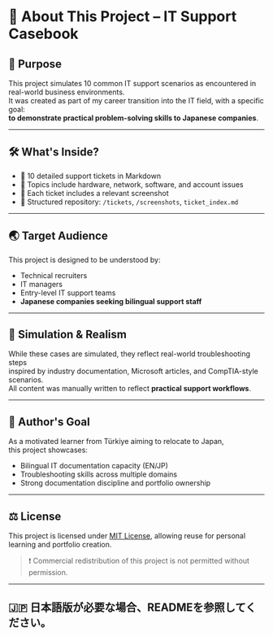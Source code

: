 # 📂 About This Project – IT Support Casebook

## 🎯 Purpose

This project simulates 10 common IT support scenarios as encountered in real-world business environments.  
It was created as part of my career transition into the IT field, with a specific goal:  
**to demonstrate practical problem-solving skills to Japanese companies**.

---

## 🛠️ What's Inside?

- 🧾 10 detailed support tickets in Markdown
- 🔧 Topics include hardware, network, software, and account issues
- 📸 Each ticket includes a relevant screenshot
- 📁 Structured repository: `/tickets`, `/screenshots`, `ticket_index.md`

---

## 🌏 Target Audience

This project is designed to be understood by:
- Technical recruiters
- IT managers
- Entry-level IT support teams
- **Japanese companies seeking bilingual support staff**

---

## 🧪 Simulation & Realism

While these cases are simulated, they reflect real-world troubleshooting steps  
inspired by industry documentation, Microsoft articles, and CompTIA-style scenarios.  
All content was manually written to reflect **practical support workflows**.

---

## 💼 Author's Goal

As a motivated learner from Türkiye aiming to relocate to Japan,  
this project showcases:
- Bilingual IT documentation capacity (EN/JP)
- Troubleshooting skills across multiple domains
- Strong documentation discipline and portfolio ownership

---

## ⚖️ License

This project is licensed under [MIT License](LICENSE), allowing reuse for personal learning and portfolio creation.

> ❗ Commercial redistribution of this project is not permitted without permission.

---

## 🇯🇵 日本語版が必要な場合、READMEを参照してください。
